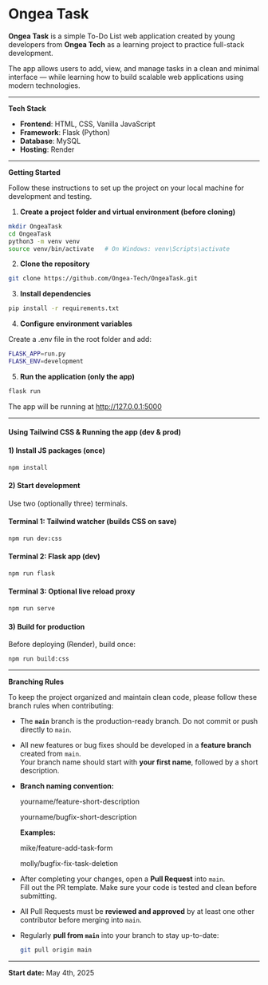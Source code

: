 # Ongea Task

**Ongea Task** is a simple To-Do List web application created by young developers from **Ongea Tech**  as a learning project to practice full-stack development.

The app allows users to add, view, and manage tasks in a clean and minimal interface — while learning how to build scalable web applications using modern technologies.

---

**Tech Stack**

- **Frontend**: HTML, CSS, Vanilla JavaScript  
- **Framework**: Flask (Python)  
- **Database**: MySQL  
- **Hosting**: Render

---

**Getting Started**

Follow these instructions to set up the project on your local machine for development and testing.

1. **Create a project folder and virtual environment (before cloning)**

```bash
mkdir OngeaTask
cd OngeaTask
python3 -m venv venv
source venv/bin/activate   # On Windows: venv\Scripts\activate
```

2. **Clone the repository**
```bash
git clone https://github.com/Ongea-Tech/OngeaTask.git 
```

3. **Install dependencies**
```bash
pip install -r requirements.txt
```

4. **Configure environment variables**

Create a .env file in the root folder and add:
```bash
FLASK_APP=run.py
FLASK_ENV=development
```

5. **Run the application (only the app)**
```bash
flask run
```
The app will be running at http://127.0.0.1:5000

---

#### Using Tailwind CSS & Running the app  (dev & prod)

#### 1) Install JS packages (once)
```bash
npm install
```

#### 2) Start development
Use two (optionally three) terminals.

#### Terminal 1: Tailwind watcher (builds CSS on save)

```bash
npm run dev:css
```

#### Terminal 2: Flask app (dev)

```bash
npm run flask
```

#### Terminal 3: Optional live reload proxy

```bash
npm run serve
```

#### 3) Build for production
Before deploying (Render), build once:

```bash
npm run build:css
```

---

**Branching Rules**

To keep the project organized and maintain clean code, please follow these branch rules when contributing:

- The **`main`** branch is the production-ready branch. Do not commit or push directly to `main`.
- All new features or bug fixes should be developed in a **feature branch** created from `main`.  
  Your branch name should start with **your first name**, followed by a short description.

- **Branch naming convention:**

   yourname/feature-short-description

   yourname/bugfix-short-description

   **Examples:**

   mike/feature-add-task-form

   molly/bugfix-fix-task-deletion

- After completing your changes, open a **Pull Request** into `main`.  
  Fill out the PR template. Make sure your code is tested and clean before submitting. 

- All Pull Requests must be **reviewed and approved** by at least one other contributor before merging into `main`.

- Regularly **pull from `main`** into your branch to stay up-to-date:

  ```bash
  git pull origin main
  ```
---


**Start date:** May 4th, 2025